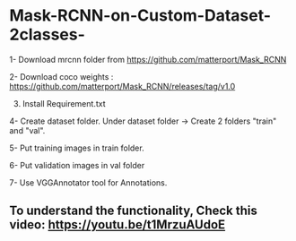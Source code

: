 # Mask-RCNN-on-Custom-Dataset-2classes-

1- Download mrcnn folder from https://github.com/matterport/Mask_RCNN

2- Download coco weights : https://github.com/matterport/Mask_RCNN/releases/tag/v1.0

3. Install Requirement.txt

4- Create dataset folder. Under dataset folder -> Create 2 folders "train" and "val".

5- Put training images in train folder.

6- Put validation images in val folder

7- Use VGGAnnotator tool for Annotations.

## To understand the functionality, Check this video:  https://youtu.be/t1MrzuAUdoE

